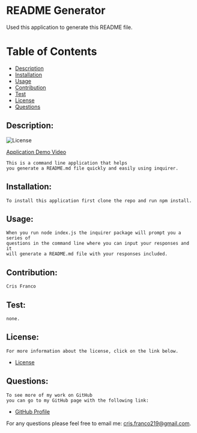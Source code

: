 
# README Generator

Used this application to generate this README file.

# Table of Contents

- [Description](#description)
- [Installation](#installation)
- [Usage](#usage)
- [Contribution](#contribution)
- [Test](#test)
- [License](#license)
- [Questions](#questions)



## Description:
![License](https://img.shields.io/badge/License--blue.svg "License Badge")
 
 [Application Demo Video](https://drive.google.com/file/d/1YfulYG6W5fHo8ErmRLpfDNqlIU5Ezrbl/view)
    
    This is a command line application that helps 
    you generate a README.md file quickly and easily using inquirer.
## Installation:
    To install this application first clone the repo and run npm install.
## Usage:
    When you run node index.js the inquirer package will prompt you a series of 
    questions in the command line where you can input your responses and it 
    will generate a README.md file with your responses included.
## Contribution:
    Cris Franco 
## Test:
    none.   
## License:
    For more information about the license, click on the link below.

-  [License](https://opensource.org/licenses/)

## Questions:
    To see more of my work on GitHub 
    you can go to my GitHub page with the following link:

-  [GitHub Profile](https://github.com/Cris-Franco)

For any questions please feel free to email me: cris.franco219@gmail.com.
